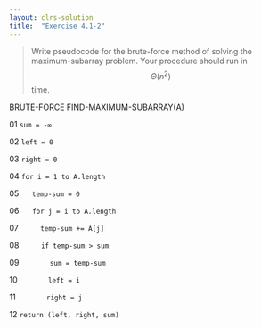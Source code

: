 ```yaml
---
layout: clrs-solution
title:  "Exercise 4.1-2"
---
```

>Write pseudocode for the brute-force method of solving the maximum-subarray problem. Your procedure should run in $$\Theta(n^2)$$ time.

BRUTE-FORCE FIND-MAXIMUM-SUBARRAY(A)

01 `sum = -∞`

02 `left = 0`

03 `right = 0`

04 `for i = 1 to A.length`

05 &nbsp;&nbsp;&nbsp;&nbsp; `temp-sum = 0`

06 &nbsp;&nbsp;&nbsp;&nbsp; `for j = i to A.length`

07 &nbsp;&nbsp;&nbsp;&nbsp;&nbsp;&nbsp;&nbsp;&nbsp; `temp-sum += A[j]`

08 &nbsp;&nbsp;&nbsp;&nbsp;&nbsp;&nbsp;&nbsp;&nbsp; `if temp-sum > sum`

09 &nbsp;&nbsp;&nbsp;&nbsp;&nbsp;&nbsp;&nbsp;&nbsp;&nbsp;&nbsp;&nbsp;&nbsp; `sum = temp-sum`

10 &nbsp;&nbsp;&nbsp;&nbsp;&nbsp;&nbsp;&nbsp;&nbsp;&nbsp;&nbsp;&nbsp;&nbsp; `left = i`

11 &nbsp;&nbsp;&nbsp;&nbsp;&nbsp;&nbsp;&nbsp;&nbsp;&nbsp;&nbsp;&nbsp;&nbsp; `right = j`

12 `return (left, right, sum)`